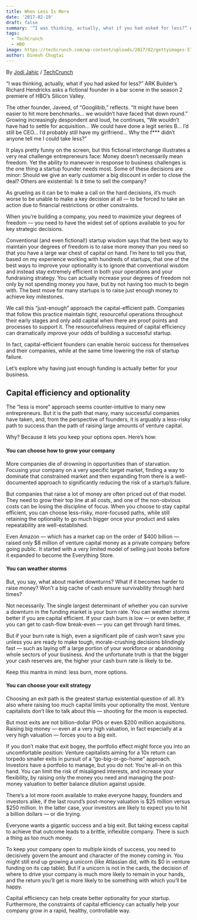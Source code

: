 ```yaml
---
title: When Less Is More
date: '2017-02-19'
draft: false
summary: '“I was thinking, actually, what if you had asked for less?” ARK Builder’s Richard Hendricks asks a fictional founder in a bar scene in the season 2 premiere of HBO’s Silicon Valley.'
tags:
  - TechCrunch
  - HBO
image: https://techcrunch.com/wp-content/uploads/2017/02/gettyimages-577322170.jpg
author: Dinesh Chugtai
---
```


By [Jodi Jahic](https://techcrunch.com/author/jodi-jahic/) / [TechCrunch](https://techcrunch.com/2017/02/19/when-less-is-more/)

“I was thinking, actually, what if you had asked for less?” ARK Builder’s Richard Hendricks asks a fictional founder in a bar scene in the season 2 premiere of HBO’s Silicon Valley.

The other founder, Javeed, of “Googlibib,” reflects. “It might have been easier to hit more benchmarks… we wouldn’t have faced that down round.” Growing increasingly despondent and loud, he continues, “We wouldn’t have had to settle for acquisition… We could have done a legit series B… I’d still be CEO… I’d probably still have my girlfriend… Why the f\*\*\* didn’t anyone tell me I could take less?”

It plays pretty funny on the screen, but this fictional interchange illustrates a very real challenge entrepreneurs face: Money doesn’t necessarily mean freedom. Yet the ability to maneuver in response to business challenges is the one thing a startup founder needs most. Some of these decisions are minor: Should we give an early customer a big discount in order to close the deal? Others are existential: Is it time to sell the company?

As grueling as it can be to make a call on the hard decisions, it’s much worse to be unable to make a key decision at all — to be forced to take an action due to financial restrictions or other constraints.

When you’re building a company, you need to maximize your degrees of freedom — you need to have the widest set of options available to you for key strategic decisions.

Conventional (and even fictional!) startup wisdom says that the best way to maintain your degrees of freedom is to raise more money than you need so that you have a large war chest of capital on hand. I’m here to tell you that, based on my experience working with hundreds of startups, that one of the best ways to improve your optionality is to ignore that conventional wisdom and instead stay extremely efficient in both your operations and your fundraising strategy. You can actually increase your degrees of freedom not only by not spending money you have, but by not having too much to begin with. The best move for many startups is to raise just enough money to achieve key milestones.

We call this “just-enough” approach the capital-efficient path. Companies that follow this practice maintain tight, resourceful operations throughout their early stages and only add capital when there are proof points and processes to support it. The resourcefulness required of capital efficiency can dramatically improve your odds of building a successful startup.

In fact, capital-efficient founders can enable heroic success for themselves and their companies, while at the same time lowering the risk of startup failure.

Let’s explore why having just enough funding is actually better for your business.

## Capital efficiency and optionality

The “less is more” approach seems counter-intuitive to many new entrepreneurs. But it is the path that many, many successful companies have taken, and, from the perspective of founders, it is arguably a less-risky path to success than the path of raising large amounts of venture capital.

Why? Because it lets you keep your options open. Here’s how:

#### You can choose how to grow your company

More companies die of drowning in opportunities than of starvation. Focusing your company on a very specific target market, finding a way to dominate that constrained market and then expanding from there is a well-documented approach to significantly reducing the risk of a startup’s failure.

But companies that raise a lot of money are often priced out of that model. They need to grow their top line at all costs, and one of the non-obvious costs can be losing the discipline of focus. When you choose to stay capital efficient, you can choose less-risky, more-focused paths, while still retaining the optionality to go much bigger once your product and sales repeatability are well-established.

Even Amazon — which has a market cap on the order of $400 billion — raised only $8 million of venture capital money as a private company before going public. It started with a very limited model of selling just books before it expanded to become the Everything Store.

#### You can weather storms

But, you say, what about market downturns? What if it becomes harder to raise money? Won’t a big cache of cash ensure survivability through hard times?

Not necessarily. The single largest determinant of whether you can survive a downturn in the funding market is your burn rate. You can weather storms better if you are capital efficient. If your cash burn is low — or even better, if you can get to cash-flow break-even — you can get through hard times.

But if your burn rate is high, even a significant pile of cash won’t save you unless you are ready to make tough, morale-crushing decisions blindingly fast — such as laying off a large portion of your workforce or abandoning whole sectors of your business. And the unfortunate truth is that the bigger your cash reserves are, the higher your cash burn rate is likely to be.

Keep this mantra in mind: less burn, more options.

#### You can choose your exit strategy

Choosing an exit path is the greatest startup existential question of all. It’s also where raising too much capital limits your optionality the most. Venture capitalists don’t like to talk about this — shooting for the moon is expected.

But most exits are not billion-dollar IPOs or even $200 million acquisitions. Raising big money — even at a very high valuation, in fact especially at a very high valuation — forces you to a big exit.

If you don’t make that exit bogey, the portfolio effect might force you into an uncomfortable position: Venture capitalists aiming for a 10x return can torpedo smaller exits in pursuit of a “go-big-or-go-home” approach. Investors have a portfolio to manage, but you do not: You’re all-in on this hand. You can limit the risk of misaligned interests, and increase your flexibility, by raising only the money you need and managing the post-money valuation to better balance dilution against upside.

There’s a lot more room available to make everyone happy, founders and investors alike, if the last round’s post-money valuation is $25 million versus $250 million. In the latter case, your investors are likely to expect you to hit a billion dollars — or die trying.

Everyone wants a gigantic success and a big exit. But taking excess capital to achieve that outcome leads to a brittle, inflexible company. There is such a thing as too much money.

To keep your company open to multiple kinds of success, you need to decisively govern the amount and character of the money coming in. You might still end up growing a unicorn (like Atlassian did, with its $0 in venture funding on its cap table). But if a unicorn is not in the cards, the decision of where to drive your company is much more likely to remain in your hands, and the return you’ll get is more likely to be something with which you’ll be happy.

Capital efficiency can help create better optionality for your startup. Furthermore, the constraints of capital efficiency can actually help your company grow in a rapid, healthy, controllable way.
